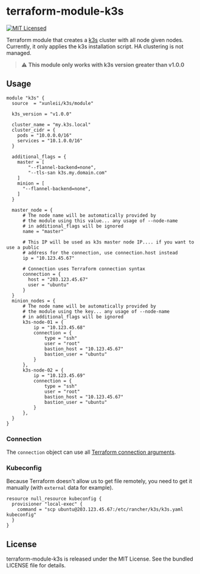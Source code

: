# terraform-module-k3s

[![MIT Licensed](https://img.shields.io/badge/license-MIT-green.svg)](https://tldrlegal.com/license/mit-license)

Terraform module that creates a [k3s](https://k3s.io/) cluster with all node given nodes. Currently, it only applies the k3s installation script. HA clustering is not managed.  
> :warning: **This module only works with k3s version greater than v1.0.0**

## Usage

``` hcl-terraform
module "k3s" {
  source  = "xunleii/k3s/module"

  k3s_version = "v1.0.0"

  cluster_name = "my.k3s.local"
  cluster_cidr = {
    pods = "10.0.0.0/16"
    services = "10.1.0.0/16"
  }

  additional_flags = {
    master = [
        "--flannel-backend=none",
        "--tls-san k3s.my.domain.com"
    ]
    minion = [
      "--flannel-backend=none",
    ]
  }
  
  master_node = {
      # The node name will be automatically provided by 
      # the module using this value... any usage of --node-name
      # in additional_flags will be ignored
      name = "master"
  
      # This IP will be used as k3s master node IP.... if you want to use a public
      # address for the connection, use connection.host instead
      ip = "10.123.45.67"

      # Connection uses Terraform connection syntax
      connection = {
        host = "203.123.45.67"
        user = "ubuntu"
      }
  }
  minion_nodes = {
      # The node name will be automatically provided by 
      # the module using the key... any usage of --node-name
      # in additional_flags will be ignored
      k3s-node-01 = {
          ip = "10.123.45.68"
          connection = {
              type = "ssh"
              user = "root"
              bastion_host = "10.123.45.67"
              bastion_user = "ubuntu"
          }
      },
      k3s-node-02 = {
          ip = "10.123.45.69"
          connection = {
              type = "ssh"
              user = "root"
              bastion_host = "10.123.45.67"
              bastion_user = "ubuntu"
          }
      },
  }
}
```

### Connection

The `connection` object can use all [Terraform connection arguments](https://www.terraform.io/docs/provisioners/connection.html#argument-reference).

### Kubeconfig

Because Terraform doesn't allow us to get file remotely, you need to get it manually (with `external` data for example).

``` hcl-terraform
resource null_resource kubeconfig {
  provisioner "local-exec" {
    command = "scp ubuntu@203.123.45.67:/etc/rancher/k3s/k3s.yaml kubeconfig"
  }
}
```

## License

terraform-module-k3s is released under the MIT License. See the bundled LICENSE file for details.
